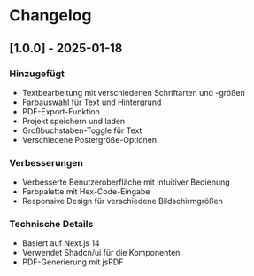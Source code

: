 # Changelog

## [1.0.0] - 2025-01-18

### Hinzugefügt
- Textbearbeitung mit verschiedenen Schriftarten und -größen
- Farbauswahl für Text und Hintergrund
- PDF-Export-Funktion
- Projekt speichern und laden
- Großbuchstaben-Toggle für Text
- Verschiedene Postergröße-Optionen

### Verbesserungen
- Verbesserte Benutzeroberfläche mit intuitiver Bedienung
- Farbpalette mit Hex-Code-Eingabe
- Responsive Design für verschiedene Bildschirmgrößen

### Technische Details
- Basiert auf Next.js 14
- Verwendet Shadcn/ui für die Komponenten
- PDF-Generierung mit jsPDF
